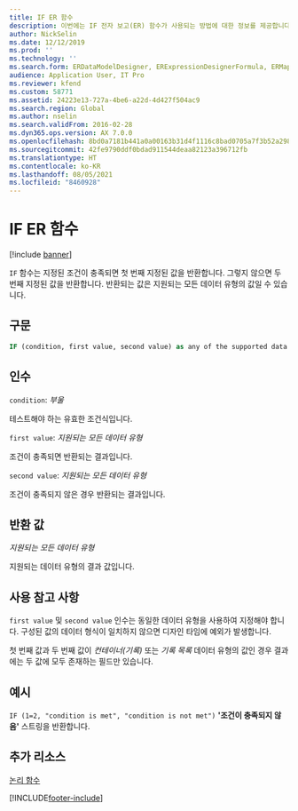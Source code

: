 ```yaml
---
title: IF ER 함수
description: 이번에는 IF 전자 보고(ER) 함수가 사용되는 방법에 대한 정보를 제공합니다.
author: NickSelin
ms.date: 12/12/2019
ms.prod: ''
ms.technology: ''
ms.search.form: ERDataModelDesigner, ERExpressionDesignerFormula, ERMappedFormatDesigner, ERModelMappingDesigner
audience: Application User, IT Pro
ms.reviewer: kfend
ms.custom: 58771
ms.assetid: 24223e13-727a-4be6-a22d-4d427f504ac9
ms.search.region: Global
ms.author: nselin
ms.search.validFrom: 2016-02-28
ms.dyn365.ops.version: AX 7.0.0
ms.openlocfilehash: 8bd0a7181b441a0a00163b31d4f1116c8bad0705a7f3b52a2985f1b31ecdb28b
ms.sourcegitcommit: 42fe9790ddf0bdad911544deaa82123a396712fb
ms.translationtype: HT
ms.contentlocale: ko-KR
ms.lasthandoff: 08/05/2021
ms.locfileid: "8460928"
---
```

# <a name="if-er-function"></a>IF ER 함수

[!include [banner](../includes/banner.md)]

`IF` 함수는 지정된 조건이 충족되면 첫 번째 지정된 값을 반환합니다. 그렇지 않으면 두 번째 지정된 값을 반환합니다. 반환되는 값은 지원되는 모든 데이터 유형의 값일 수 있습니다.

## <a name="syntax"></a>구문

```vb
IF (condition, first value, second value) as any of the supported data types
```

## <a name="arguments"></a>인수

`condition`: *부울*

테스트해야 하는 유효한 조건식입니다.

`first value`: *지원되는 모든 데이터 유형*

조건이 충족되면 반환되는 결과입니다.

`second value`: *지원되는 모든 데이터 유형*

조건이 충족되지 않은 경우 반환되는 결과입니다.

## <a name="return-values"></a>반환 값

*지원되는 모든 데이터 유형*

지원되는 데이터 유형의 결과 값입니다.

## <a name="usage-notes"></a>사용 참고 사항

`first value` 및 `second value` 인수는 동일한 데이터 유형을 사용하여 지정해야 합니다. 구성된 값의 데이터 형식이 일치하지 않으면 디자인 타임에 예외가 발생합니다.

첫 번째 값과 두 번째 값이 *컨테이너(기록)* 또는 *기록 목록* 데이터 유형의 값인 경우 결과에는 두 값에 모두 존재하는 필드만 있습니다.

## <a name="example"></a>예시

`IF (1=2, "condition is met", "condition is not met")` **'조건이 충족되지 않음'** 스트링을 반환합니다.

## <a name="additional-resources"></a>추가 리소스

[논리 함수](er-functions-category-logical.md)


[!INCLUDE[footer-include](../../../includes/footer-banner.md)]